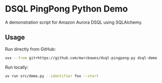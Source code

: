 # DSQL PingPong Python Demo

A demonstration script for Amazon Aurora DSQL using SQLAlchemy.

## Usage

Run directly from GitHub:
```bash
uvx --from git+https://github.com/marcbowes/dsql-pingpong-py dsql-demo --identifier foo --start
```

Run locally:
```bash
uv run src/demo.py --identifier foo --start
```
